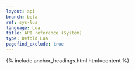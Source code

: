 ```yaml
---
layout: api
branch: beta
ref: sys-lua
language: Lua
title: API reference (System)
type: Defold Lua
pagefind_exclude: true
---
```

{% include anchor_headings.html html=content %}